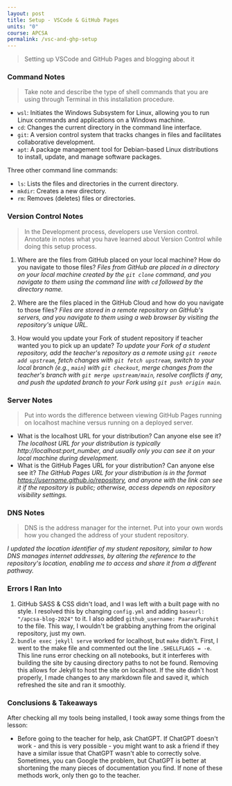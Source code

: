 ```yaml
---
layout: post
title: Setup - VSCode & GitHub Pages
units: "0"
course: APCSA
permalink: /vsc-and-ghp-setup
---
```


> Setting up VSCode and GitHub Pages and blogging about it

### Command Notes
> Take note and describe the type of shell commands that you are using through Terminal in this installation procedure.

- `wsl`: Initiates the Windows Subsystem for Linux, allowing you to run Linux commands and applications on a Windows machine.
- `cd`: Changes the current directory in the command line interface.
- `git`: A version control system that tracks changes in files and facilitates collaborative development.
- `apt`: A package management tool for Debian-based Linux distributions to install, update, and manage software packages.

Three other command line commands:
- `ls`: Lists the files and directories in the current directory.
- `mkdir`: Creates a new directory.
- `rm`: Removes (deletes) files or directories.

### Version Control Notes
> In the Development process, developers use Version control. Annotate in notes what you have learned about Version Control while doing this setup process.

1. Where are the files from GitHub placed on your local machine? How do you navigate to those files? 
*Files from GitHub are placed in a directory on your local machine created by the `git clone` command, and you navigate to them using the command line with `cd` followed by the directory name.*
   
2. Where are the files placed in the GitHub Cloud and how do you navigate to those files? *Files are stored in a remote repository on GitHub's servers, and you navigate to them using a web browser by visiting the repository's unique URL.*

3. How would you update your Fork of student repository if teacher wanted you to pick up an update? *To update your Fork of a student repository, add the teacher's repository as a remote using `git remote add upstream`, fetch changes with `git fetch upstream`, switch to your local branch (e.g., `main`) with `git checkout`, merge changes from the teacher's branch with `git merge upstream/main`, resolve conflicts if any, and push the updated branch to your Fork using `git push origin main`.*

### Server Notes
> Put into words the difference between viewing GitHub Pages running on localhost machine versus running on a deployed server.

- What is the localhost URL for your distribution? Can anyone else see it? *The localhost URL for your distribution is typically http://localhost:port_number, and usually only you can see it on your local machine during development.*
- What is the GitHub Pages URL for your distribution? Can anyone else see it? *The GitHub Pages URL for your distribution is in the format https://username.github.io/repository, and anyone with the link can see it if the repository is public; otherwise, access depends on repository visibility settings.*

### DNS Notes

> DNS is the address manager for the internet. Put into your own words how you changed the address of your student repository.

*I updated the location identifier of my student repository, similar to how DNS manages internet addresses, by altering the reference to the repository's location, enabling me to access and share it from a different pathway.*

### Errors I Ran Into

1. GitHub SASS & CSS didn't load, and I was left with a built page with no style. I resolved this by changing `config.yml` and adding `baseurl: "/apcsa-blog-2024"` to it. I also added `github_username: PaarasPurohit` to the file. This way, I wouldn't be grabbing anything from the original repository, just my own.
2. `bundle exec jekyll serve` worked for localhost, but `make` didn't. First, I went to the make file and commented out the line `.SHELLFLAGS = -e`. This line runs error checking on all notebooks, but it interferes with building the site by causing directory paths to not be found. Removing this allows for Jekyll to host the site on localhost. If the site didn't host properly, I made changes to any markdown file and saved it, which refreshed the site and ran it smoothly. 

### Conclusions & Takeaways

After checking all my tools being installed, I took away some things from the lesson:

- Before going to the teacher for help, ask ChatGPT. If ChatGPT doesn't work - and this is very possible - you might want to ask a friend if they have a similar issue that ChatGPT wasn't able to correctly solve. Sometimes, you can Google the problem, but ChatGPT is better at shortening the many pieces of documentation you find. If none of these methods work, only then go to the teacher.